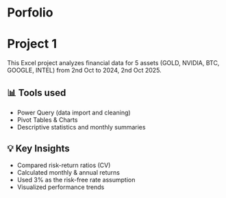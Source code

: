 # Porfolio
# Project 1

This Excel project analyzes financial data for 5 assets (GOLD, NVIDIA, BTC, GOOGLE, INTEL) from 2nd Oct to 2024, 2nd Oct 2025.

## 📊 Tools used
- Power Query (data import and cleaning)
- Pivot Tables & Charts
- Descriptive statistics and monthly summaries

## 💡 Key Insights
- Compared risk-return ratios (CV)
- Calculated monthly & annual returns
- Used 3% as the risk-free rate assumption
- Visualized performance trends
